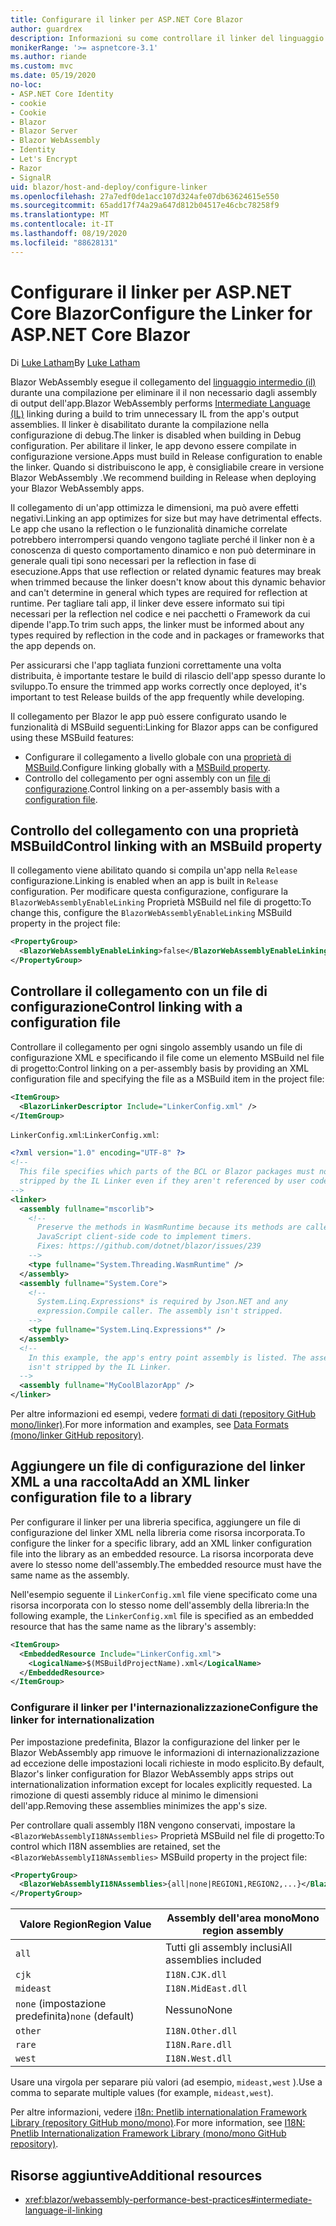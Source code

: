 ```yaml
---
title: Configurare il linker per ASP.NET Core Blazor
author: guardrex
description: Informazioni su come controllare il linker del linguaggio intermedio (IL) durante la compilazione di un' Blazor app.
monikerRange: '>= aspnetcore-3.1'
ms.author: riande
ms.custom: mvc
ms.date: 05/19/2020
no-loc:
- ASP.NET Core Identity
- cookie
- Cookie
- Blazor
- Blazor Server
- Blazor WebAssembly
- Identity
- Let's Encrypt
- Razor
- SignalR
uid: blazor/host-and-deploy/configure-linker
ms.openlocfilehash: 27a7edf0de1acc107d324afe07db63624615e550
ms.sourcegitcommit: 65add17f74a29a647d812b04517e46cbc78258f9
ms.translationtype: MT
ms.contentlocale: it-IT
ms.lasthandoff: 08/19/2020
ms.locfileid: "88628131"
---
```

# <a name="configure-the-linker-for-aspnet-core-no-locblazor"></a><span data-ttu-id="f1578-103">Configurare il linker per ASP.NET Core Blazor</span><span class="sxs-lookup"><span data-stu-id="f1578-103">Configure the Linker for ASP.NET Core Blazor</span></span>

<span data-ttu-id="f1578-104">Di [Luke Latham](https://github.com/guardrex)</span><span class="sxs-lookup"><span data-stu-id="f1578-104">By [Luke Latham](https://github.com/guardrex)</span></span>

<span data-ttu-id="f1578-105">Blazor WebAssembly esegue il collegamento del [linguaggio intermedio (il)](/dotnet/standard/managed-code#intermediate-language--execution) durante una compilazione per eliminare il il non necessario dagli assembly di output dell'app.</span><span class="sxs-lookup"><span data-stu-id="f1578-105">Blazor WebAssembly performs [Intermediate Language (IL)](/dotnet/standard/managed-code#intermediate-language--execution) linking during a build to trim unnecessary IL from the app's output assemblies.</span></span> <span data-ttu-id="f1578-106">Il linker è disabilitato durante la compilazione nella configurazione di debug.</span><span class="sxs-lookup"><span data-stu-id="f1578-106">The linker is disabled when building in Debug configuration.</span></span> <span data-ttu-id="f1578-107">Per abilitare il linker, le app devono essere compilate in configurazione versione.</span><span class="sxs-lookup"><span data-stu-id="f1578-107">Apps must build in Release configuration to enable the linker.</span></span> <span data-ttu-id="f1578-108">Quando si distribuiscono le app, è consigliabile creare in versione Blazor WebAssembly .</span><span class="sxs-lookup"><span data-stu-id="f1578-108">We recommend building in Release when deploying your Blazor WebAssembly apps.</span></span> 

<span data-ttu-id="f1578-109">Il collegamento di un'app ottimizza le dimensioni, ma può avere effetti negativi.</span><span class="sxs-lookup"><span data-stu-id="f1578-109">Linking an app optimizes for size but may have detrimental effects.</span></span> <span data-ttu-id="f1578-110">Le app che usano la reflection o le funzionalità dinamiche correlate potrebbero interrompersi quando vengono tagliate perché il linker non è a conoscenza di questo comportamento dinamico e non può determinare in generale quali tipi sono necessari per la reflection in fase di esecuzione.</span><span class="sxs-lookup"><span data-stu-id="f1578-110">Apps that use reflection or related dynamic features may break when trimmed because the linker doesn't know about this dynamic behavior and can't determine in general which types are required for reflection at runtime.</span></span> <span data-ttu-id="f1578-111">Per tagliare tali app, il linker deve essere informato sui tipi necessari per la reflection nel codice e nei pacchetti o Framework da cui dipende l'app.</span><span class="sxs-lookup"><span data-stu-id="f1578-111">To trim such apps, the linker must be informed about any types required by reflection in the code and in packages or frameworks that the app depends on.</span></span> 

<span data-ttu-id="f1578-112">Per assicurarsi che l'app tagliata funzioni correttamente una volta distribuita, è importante testare le build di rilascio dell'app spesso durante lo sviluppo.</span><span class="sxs-lookup"><span data-stu-id="f1578-112">To ensure the trimmed app works correctly once deployed, it's important to test Release builds of the app frequently while developing.</span></span>

<span data-ttu-id="f1578-113">Il collegamento per Blazor le app può essere configurato usando le funzionalità di MSBuild seguenti:</span><span class="sxs-lookup"><span data-stu-id="f1578-113">Linking for Blazor apps can be configured using these MSBuild features:</span></span>

* <span data-ttu-id="f1578-114">Configurare il collegamento a livello globale con una [proprietà di MSBuild](#control-linking-with-an-msbuild-property).</span><span class="sxs-lookup"><span data-stu-id="f1578-114">Configure linking globally with a [MSBuild property](#control-linking-with-an-msbuild-property).</span></span>
* <span data-ttu-id="f1578-115">Controllo del collegamento per ogni assembly con un [file di configurazione](#control-linking-with-a-configuration-file).</span><span class="sxs-lookup"><span data-stu-id="f1578-115">Control linking on a per-assembly basis with a [configuration file](#control-linking-with-a-configuration-file).</span></span>

## <a name="control-linking-with-an-msbuild-property"></a><span data-ttu-id="f1578-116">Controllo del collegamento con una proprietà MSBuild</span><span class="sxs-lookup"><span data-stu-id="f1578-116">Control linking with an MSBuild property</span></span>

<span data-ttu-id="f1578-117">Il collegamento viene abilitato quando si compila un'app nella `Release` configurazione.</span><span class="sxs-lookup"><span data-stu-id="f1578-117">Linking is enabled when an app is built in `Release` configuration.</span></span> <span data-ttu-id="f1578-118">Per modificare questa configurazione, configurare la `BlazorWebAssemblyEnableLinking` Proprietà MSBuild nel file di progetto:</span><span class="sxs-lookup"><span data-stu-id="f1578-118">To change this, configure the `BlazorWebAssemblyEnableLinking` MSBuild property in the project file:</span></span>

```xml
<PropertyGroup>
  <BlazorWebAssemblyEnableLinking>false</BlazorWebAssemblyEnableLinking>
</PropertyGroup>
```

## <a name="control-linking-with-a-configuration-file"></a><span data-ttu-id="f1578-119">Controllare il collegamento con un file di configurazione</span><span class="sxs-lookup"><span data-stu-id="f1578-119">Control linking with a configuration file</span></span>

<span data-ttu-id="f1578-120">Controllare il collegamento per ogni singolo assembly usando un file di configurazione XML e specificando il file come un elemento MSBuild nel file di progetto:</span><span class="sxs-lookup"><span data-stu-id="f1578-120">Control linking on a per-assembly basis by providing an XML configuration file and specifying the file as a MSBuild item in the project file:</span></span>

```xml
<ItemGroup>
  <BlazorLinkerDescriptor Include="LinkerConfig.xml" />
</ItemGroup>
```

<span data-ttu-id="f1578-121">`LinkerConfig.xml`:</span><span class="sxs-lookup"><span data-stu-id="f1578-121">`LinkerConfig.xml`:</span></span>

```xml
<?xml version="1.0" encoding="UTF-8" ?>
<!--
  This file specifies which parts of the BCL or Blazor packages must not be
  stripped by the IL Linker even if they aren't referenced by user code.
-->
<linker>
  <assembly fullname="mscorlib">
    <!--
      Preserve the methods in WasmRuntime because its methods are called by 
      JavaScript client-side code to implement timers.
      Fixes: https://github.com/dotnet/blazor/issues/239
    -->
    <type fullname="System.Threading.WasmRuntime" />
  </assembly>
  <assembly fullname="System.Core">
    <!--
      System.Linq.Expressions* is required by Json.NET and any 
      expression.Compile caller. The assembly isn't stripped.
    -->
    <type fullname="System.Linq.Expressions*" />
  </assembly>
  <!--
    In this example, the app's entry point assembly is listed. The assembly
    isn't stripped by the IL Linker.
  -->
  <assembly fullname="MyCoolBlazorApp" />
</linker>
```

<span data-ttu-id="f1578-122">Per altre informazioni ed esempi, vedere [formati di dati (repository GitHub mono/linker)](https://github.com/mono/linker/blob/master/docs/data-formats.md).</span><span class="sxs-lookup"><span data-stu-id="f1578-122">For more information and examples, see [Data Formats (mono/linker GitHub repository)](https://github.com/mono/linker/blob/master/docs/data-formats.md).</span></span>

## <a name="add-an-xml-linker-configuration-file-to-a-library"></a><span data-ttu-id="f1578-123">Aggiungere un file di configurazione del linker XML a una raccolta</span><span class="sxs-lookup"><span data-stu-id="f1578-123">Add an XML linker configuration file to a library</span></span>

<span data-ttu-id="f1578-124">Per configurare il linker per una libreria specifica, aggiungere un file di configurazione del linker XML nella libreria come risorsa incorporata.</span><span class="sxs-lookup"><span data-stu-id="f1578-124">To configure the linker for a specific library, add an XML linker configuration file into the library as an embedded resource.</span></span> <span data-ttu-id="f1578-125">La risorsa incorporata deve avere lo stesso nome dell'assembly.</span><span class="sxs-lookup"><span data-stu-id="f1578-125">The embedded resource must have the same name as the assembly.</span></span>

<span data-ttu-id="f1578-126">Nell'esempio seguente il `LinkerConfig.xml` file viene specificato come una risorsa incorporata con lo stesso nome dell'assembly della libreria:</span><span class="sxs-lookup"><span data-stu-id="f1578-126">In the following example, the `LinkerConfig.xml` file is specified as an embedded resource that has the same name as the library's assembly:</span></span>

```xml
<ItemGroup>
  <EmbeddedResource Include="LinkerConfig.xml">
    <LogicalName>$(MSBuildProjectName).xml</LogicalName>
  </EmbeddedResource>
</ItemGroup>
```

### <a name="configure-the-linker-for-internationalization"></a><span data-ttu-id="f1578-127">Configurare il linker per l'internazionalizzazione</span><span class="sxs-lookup"><span data-stu-id="f1578-127">Configure the linker for internationalization</span></span>

<span data-ttu-id="f1578-128">Per impostazione predefinita, Blazor la configurazione del linker per le Blazor WebAssembly app rimuove le informazioni di internazionalizzazione ad eccezione delle impostazioni locali richieste in modo esplicito.</span><span class="sxs-lookup"><span data-stu-id="f1578-128">By default, Blazor's linker configuration for Blazor WebAssembly apps strips out internationalization information except for locales explicitly requested.</span></span> <span data-ttu-id="f1578-129">La rimozione di questi assembly riduce al minimo le dimensioni dell'app.</span><span class="sxs-lookup"><span data-stu-id="f1578-129">Removing these assemblies minimizes the app's size.</span></span>

<span data-ttu-id="f1578-130">Per controllare quali assembly I18N vengono conservati, impostare la `<BlazorWebAssemblyI18NAssemblies>` Proprietà MSBuild nel file di progetto:</span><span class="sxs-lookup"><span data-stu-id="f1578-130">To control which I18N assemblies are retained, set the `<BlazorWebAssemblyI18NAssemblies>` MSBuild property in the project file:</span></span>

```xml
<PropertyGroup>
  <BlazorWebAssemblyI18NAssemblies>{all|none|REGION1,REGION2,...}</BlazorWebAssemblyI18NAssemblies>
</PropertyGroup>
```

| <span data-ttu-id="f1578-131">Valore Region</span><span class="sxs-lookup"><span data-stu-id="f1578-131">Region Value</span></span>     | <span data-ttu-id="f1578-132">Assembly dell'area mono</span><span class="sxs-lookup"><span data-stu-id="f1578-132">Mono region assembly</span></span>    |
| ---------------- | ----------------------- |
| `all`            | <span data-ttu-id="f1578-133">Tutti gli assembly inclusi</span><span class="sxs-lookup"><span data-stu-id="f1578-133">All assemblies included</span></span> |
| `cjk`            | `I18N.CJK.dll`          |
| `mideast`        | `I18N.MidEast.dll`      |
| <span data-ttu-id="f1578-134">`none` (impostazione predefinita)</span><span class="sxs-lookup"><span data-stu-id="f1578-134">`none` (default)</span></span> | <span data-ttu-id="f1578-135">Nessuno</span><span class="sxs-lookup"><span data-stu-id="f1578-135">None</span></span>                    |
| `other`          | `I18N.Other.dll`        |
| `rare`           | `I18N.Rare.dll`         |
| `west`           | `I18N.West.dll`         |

<span data-ttu-id="f1578-136">Usare una virgola per separare più valori (ad esempio, `mideast,west` ).</span><span class="sxs-lookup"><span data-stu-id="f1578-136">Use a comma to separate multiple values (for example, `mideast,west`).</span></span>

<span data-ttu-id="f1578-137">Per altre informazioni, vedere [i18n: Pnetlib internationalation Framework Library (repository GitHub mono/mono)](https://github.com/mono/mono/tree/master/mcs/class/I18N).</span><span class="sxs-lookup"><span data-stu-id="f1578-137">For more information, see [I18N: Pnetlib Internationalization Framework Library (mono/mono GitHub repository)](https://github.com/mono/mono/tree/master/mcs/class/I18N).</span></span>

## <a name="additional-resources"></a><span data-ttu-id="f1578-138">Risorse aggiuntive</span><span class="sxs-lookup"><span data-stu-id="f1578-138">Additional resources</span></span>

* <xref:blazor/webassembly-performance-best-practices#intermediate-language-il-linking>
